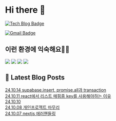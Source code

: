 # Hi there 👋

[![Tech Blog Badge](http://img.shields.io/badge/tistory-black?style=flat-square&logo=Tistory&link=https://codingpracticenote.tistory.com/)](https://codingpracticenote.tistory.com/)
	
[![Gmail Badge](https://img.shields.io/badge/Gmail-d14836?style=flat-square&logo=Gmail&logoColor=white&link=mailto:tkdrnr1215@gmail.com)](mailto:tkdrnr1215@gmail.com)

## 이런 환경에 익숙해요✍🏼

<img src="https://img.shields.io/badge/CSS3-1572B6?style=flat-square&logo=CSS3&logoColor=white"/> </t>
<img src="https://img.shields.io/badge/HTML5-E34F26?style=flat-square&logo=HTML5&logoColor=white"/> 
<img src="https://img.shields.io/badge/JavaScript-F7DF1E?style=flat-square&logo=JavaScript&logoColor=white"/>
<img src="https://img.shields.io/badge/TypeScript-3178C6?style=flat-square&logo=TypeScript&logoColor=white"/>

## 📕 Latest Blog Posts

<a href=https://codingpracticenote.tistory.com/345>24.10.14 supabase.insert, promise.all과 transaction</a></br><a href=https://codingpracticenote.tistory.com/344>24.10.11 react에서 리스트 매핑중 key를 사용해야하는 이유</a></br><a href=https://codingpracticenote.tistory.com/343>24.10.10</a></br><a href=https://codingpracticenote.tistory.com/342>24.10.08 개인프로젝트 마무리</a></br><a href=https://codingpracticenote.tistory.com/341>24.10.07 nextjs 에러핸들링</a></br>